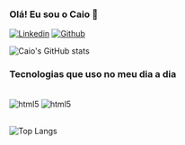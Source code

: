 ### Olá! Eu sou o Caio 👋

[![Linkedin](https://img.shields.io/badge/LinkedIn-0077B5?style=for-the-badge&logo=linkedin&logoColor=white)](https://www.linkedin.com/in/caio-firmino-911482290/)
[![Github](https://img.shields.io/badge/GitHub-100000?style=for-the-badge&logo=github&logoColor=white)](https://www.github.com/CaioLuiz22)

![Caio's GitHub stats](https://github-readme-stats.vercel.app/api?username=CaioLuiz22&show_icons=true&theme=radical)


### Tecnologias que uso no meu dia a dia

<div style='display: inline_block'><br/>
    <img align='center' alt='html5' src='https://img.shields.io/badge/Python-14354C?style=for-the-badge&logo=python&logoColor=white'/>
    <img align='center' alt='html5' src='https://img.shields.io/badge/MySQL-00000F?style=for-the-badge&logo=mysql&logoColor=white'/>
</div><br/>

![Top Langs](https://github-readme-stats.vercel.app/api/top-langs/?username=CaioLuiz22&layout=compact)
